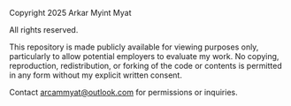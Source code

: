 Copyright 2025 Arkar Myint Myat

All rights reserved.

This repository is made publicly available for viewing purposes only, particularly to allow potential employers to evaluate my work. No copying, reproduction, redistribution, or forking of the code or contents is permitted in any form without my explicit written consent.

Contact arcammyat@outlook.com for permissions or inquiries.